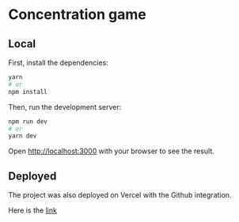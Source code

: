 # Concentration game

## Local
First, install the dependencies:

```bash
yarn
# or
npm install
```

Then, run the development server:

```bash
npm run dev
# or
yarn dev
```

Open [http://localhost:3000](http://localhost:3000) with your browser to see the result.


## Deployed
The project was also deployed on Vercel with the Github integration.

Here is the [link](https://modyo-challenge-xi.vercel.app/)


